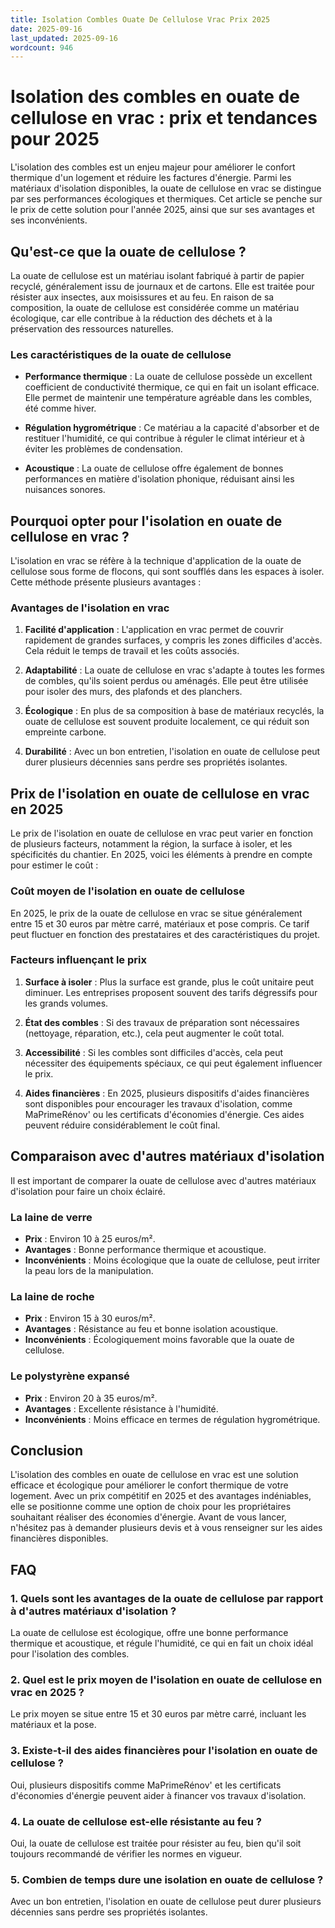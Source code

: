 ```yaml
---
title: Isolation Combles Ouate De Cellulose Vrac Prix 2025
date: 2025-09-16
last_updated: 2025-09-16
wordcount: 946
---
```


# Isolation des combles en ouate de cellulose en vrac : prix et tendances pour 2025

L'isolation des combles est un enjeu majeur pour améliorer le confort thermique d'un logement et réduire les factures d'énergie. Parmi les matériaux d'isolation disponibles, la ouate de cellulose en vrac se distingue par ses performances écologiques et thermiques. Cet article se penche sur le prix de cette solution pour l'année 2025, ainsi que sur ses avantages et ses inconvénients.

## Qu'est-ce que la ouate de cellulose ?

La ouate de cellulose est un matériau isolant fabriqué à partir de papier recyclé, généralement issu de journaux et de cartons. Elle est traitée pour résister aux insectes, aux moisissures et au feu. En raison de sa composition, la ouate de cellulose est considérée comme un matériau écologique, car elle contribue à la réduction des déchets et à la préservation des ressources naturelles.

### Les caractéristiques de la ouate de cellulose

- **Performance thermique** : La ouate de cellulose possède un excellent coefficient de conductivité thermique, ce qui en fait un isolant efficace. Elle permet de maintenir une température agréable dans les combles, été comme hiver.
  
- **Régulation hygrométrique** : Ce matériau a la capacité d'absorber et de restituer l'humidité, ce qui contribue à réguler le climat intérieur et à éviter les problèmes de condensation.

- **Acoustique** : La ouate de cellulose offre également de bonnes performances en matière d'isolation phonique, réduisant ainsi les nuisances sonores.

## Pourquoi opter pour l'isolation en ouate de cellulose en vrac ?

L'isolation en vrac se réfère à la technique d'application de la ouate de cellulose sous forme de flocons, qui sont soufflés dans les espaces à isoler. Cette méthode présente plusieurs avantages :

### Avantages de l'isolation en vrac

1. **Facilité d'application** : L'application en vrac permet de couvrir rapidement de grandes surfaces, y compris les zones difficiles d'accès. Cela réduit le temps de travail et les coûts associés.

2. **Adaptabilité** : La ouate de cellulose en vrac s'adapte à toutes les formes de combles, qu'ils soient perdus ou aménagés. Elle peut être utilisée pour isoler des murs, des plafonds et des planchers.

3. **Écologique** : En plus de sa composition à base de matériaux recyclés, la ouate de cellulose est souvent produite localement, ce qui réduit son empreinte carbone.

4. **Durabilité** : Avec un bon entretien, l'isolation en ouate de cellulose peut durer plusieurs décennies sans perdre ses propriétés isolantes.

## Prix de l'isolation en ouate de cellulose en vrac en 2025

Le prix de l'isolation en ouate de cellulose en vrac peut varier en fonction de plusieurs facteurs, notamment la région, la surface à isoler, et les spécificités du chantier. En 2025, voici les éléments à prendre en compte pour estimer le coût :

### Coût moyen de l'isolation en ouate de cellulose

En 2025, le prix de la ouate de cellulose en vrac se situe généralement entre 15 et 30 euros par mètre carré, matériaux et pose compris. Ce tarif peut fluctuer en fonction des prestataires et des caractéristiques du projet.

### Facteurs influençant le prix

1. **Surface à isoler** : Plus la surface est grande, plus le coût unitaire peut diminuer. Les entreprises proposent souvent des tarifs dégressifs pour les grands volumes.

2. **État des combles** : Si des travaux de préparation sont nécessaires (nettoyage, réparation, etc.), cela peut augmenter le coût total.

3. **Accessibilité** : Si les combles sont difficiles d'accès, cela peut nécessiter des équipements spéciaux, ce qui peut également influencer le prix.

4. **Aides financières** : En 2025, plusieurs dispositifs d'aides financières sont disponibles pour encourager les travaux d'isolation, comme MaPrimeRénov' ou les certificats d'économies d'énergie. Ces aides peuvent réduire considérablement le coût final.

## Comparaison avec d'autres matériaux d'isolation

Il est important de comparer la ouate de cellulose avec d'autres matériaux d'isolation pour faire un choix éclairé.

### La laine de verre

- **Prix** : Environ 10 à 25 euros/m².
- **Avantages** : Bonne performance thermique et acoustique.
- **Inconvénients** : Moins écologique que la ouate de cellulose, peut irriter la peau lors de la manipulation.

### La laine de roche

- **Prix** : Environ 15 à 30 euros/m².
- **Avantages** : Résistance au feu et bonne isolation acoustique.
- **Inconvénients** : Écologiquement moins favorable que la ouate de cellulose.

### Le polystyrène expansé

- **Prix** : Environ 20 à 35 euros/m².
- **Avantages** : Excellente résistance à l'humidité.
- **Inconvénients** : Moins efficace en termes de régulation hygrométrique.

## Conclusion

L'isolation des combles en ouate de cellulose en vrac est une solution efficace et écologique pour améliorer le confort thermique de votre logement. Avec un prix compétitif en 2025 et des avantages indéniables, elle se positionne comme une option de choix pour les propriétaires souhaitant réaliser des économies d'énergie. Avant de vous lancer, n'hésitez pas à demander plusieurs devis et à vous renseigner sur les aides financières disponibles.

## FAQ

### 1. Quels sont les avantages de la ouate de cellulose par rapport à d'autres matériaux d'isolation ?

La ouate de cellulose est écologique, offre une bonne performance thermique et acoustique, et régule l'humidité, ce qui en fait un choix idéal pour l'isolation des combles.

### 2. Quel est le prix moyen de l'isolation en ouate de cellulose en vrac en 2025 ?

Le prix moyen se situe entre 15 et 30 euros par mètre carré, incluant les matériaux et la pose.

### 3. Existe-t-il des aides financières pour l'isolation en ouate de cellulose ?

Oui, plusieurs dispositifs comme MaPrimeRénov' et les certificats d'économies d'énergie peuvent aider à financer vos travaux d'isolation.

### 4. La ouate de cellulose est-elle résistante au feu ?

Oui, la ouate de cellulose est traitée pour résister au feu, bien qu'il soit toujours recommandé de vérifier les normes en vigueur.

### 5. Combien de temps dure une isolation en ouate de cellulose ?

Avec un bon entretien, l'isolation en ouate de cellulose peut durer plusieurs décennies sans perdre ses propriétés isolantes.